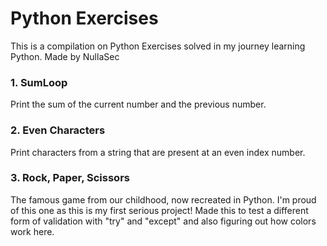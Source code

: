 # Python Exercises
This is a compilation on Python Exercises solved in my journey learning Python.
Made by NullaSec

### 1. SumLoop
Print the sum of the current number and the previous number.
### 2. Even Characters
Print characters from a string that are present at an even index number.
### 3. Rock, Paper, Scissors
The famous game from our childhood, now recreated in Python. I'm proud of this one as this is my first serious project!
Made this to test a different form of validation with "try" and "except" and also figuring out how colors work here.

